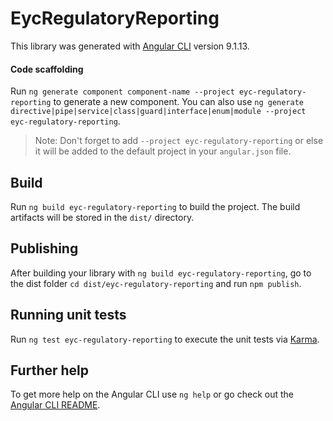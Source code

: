 # EycRegulatoryReporting

This library was generated with [Angular CLI](https://github.com/angular/angular-cli) version 9.1.13.

#### Code scaffolding

Run `ng generate component component-name --project eyc-regulatory-reporting` to generate a new component. You can also use `ng generate directive|pipe|service|class|guard|interface|enum|module --project eyc-regulatory-reporting`.
> Note: Don't forget to add `--project eyc-regulatory-reporting` or else it will be added to the default project in your `angular.json` file. 

## Build

Run `ng build eyc-regulatory-reporting` to build the project. The build artifacts will be stored in the `dist/` directory.

## Publishing

After building your library with `ng build eyc-regulatory-reporting`, go to the dist folder `cd dist/eyc-regulatory-reporting` and run `npm publish`.

## Running unit tests

Run `ng test eyc-regulatory-reporting` to execute the unit tests via [Karma](https://karma-runner.github.io).

## Further help

To get more help on the Angular CLI use `ng help` or go check out the [Angular CLI README](https://github.com/angular/angular-cli/blob/master/README.md).
